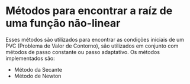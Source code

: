 # Métodos para encontrar a raíz de uma função não-linear

Esses métodos são utilizados para encontrar as condições iniciais de um PVC (Problema de Valor de Contorno), são utilizados em conjunto com métodos de passo constante ou passo adaptativo.
Os métodos implementados são:
- Método da Secante
- Método de Newton
